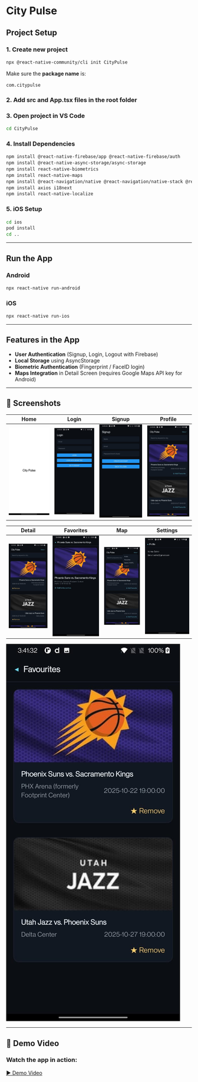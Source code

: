 #  City Pulse  

##  Project Setup  

### 1. Create new project 
```bash
npx @react-native-community/cli init CityPulse
```

Make sure the **package name** is:  
```
com.citypulse
```
### 2. Add src and App.tsx files in the root folder

### 3. Open project in VS Code  
```bash
cd CityPulse
```

### 4. Install Dependencies  
```bash
npm install @react-native-firebase/app @react-native-firebase/auth
npm install @react-native-async-storage/async-storage
npm install react-native-biometrics
npm install react-native-maps
npm install @react-navigation/native @react-navigation/native-stack @react-navigation/stack
npm install axios i18next
npm install react-native-localize
```

### 5. iOS Setup  
```bash
cd ios
pod install
cd ..
```

---

## Run the App  

### Android  
```bash
npx react-native run-android
```

### iOS  
```bash
npx react-native run-ios
```

---

## Features in the App  

-  **User Authentication** (Signup, Login, Logout with Firebase)  
-  **Local Storage** using AsyncStorage  
-  **Biometric Authentication** (Fingerprint / FaceID login)  
-  **Maps Integration** in Detail Screen (requires Google Maps API key for Android)

---

## 📸 Screenshots  

| Home | Login | Signup | Profile |
|------|-------|--------|---------|
| ![](Screenshot%20and%20video/1.JPG) | ![](Screenshot%20and%20video/2.JPG) | ![](Screenshot%20and%20video/3.JPG) | ![](Screenshot%20and%20video/4.JPG) |

| Detail | Favorites | Map | Settings |
|--------|-----------|-----|----------|
| ![](Screenshot%20and%20video/5.JPG) | ![](Screenshot%20and%20video/6.JPG) | ![](Screenshot%20and%20video/7.JPG) | ![](Screenshot%20and%20video/8.JPG) |

![](Screenshot%20and%20video/9.JPG)

---

## 🎥 Demo Video  

### Watch the app in action:  

[▶️ Demo Video](Screenshot%20and%20video/Demovideo.MP4) 
